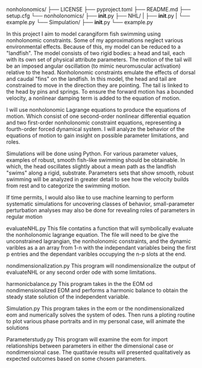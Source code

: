 nonholonomics/
├── LICENSE
├── pyproject.toml
├── README.md
├── setup.cfg
└── nonholonomics/
    ├── __init__.py
    ├── NHL/
    |   ├── __init__.py
    |   └── example.py
    └── Simpulation/
        ├── __init__.py
        └── example.py










In this project I aim to model carangiform fish swimming using nonholonomic constraints. Some of my approximations neglect various environmental effects. Because of this, my model can be reduced to a "landfish". The model consists of two rigid bodies: a head and tail, each with its own set of physical attribute parameters. The motion of the tail will be an imposed angular oscillation (to mimic neuromuscular activation) relative to the head. Nonholonomic constraints emulate the effects of dorsal and caudal "fins" on the landfish. In this model, the head and tail are constrained to move in the direction they are pointing. The tail is linked to the head by pins and springs. To ensure the forward motion has a bounded velocity, a nonlinear damping term is added to the equation of motion.

I will use nonholonomic Lagrange equations to produce the equations of motion. Which consist of one second-order nonlinear differential equation and two first-order nonholonomic constraint equations, representing a fourth-order forced dynamical system. I will analyze the behavior of the equations of motion to gain insight on possible parameter limitations, and roles.

Simulations will be done using Python. For various parameter values, examples of robust, smooth fish-like swimming should be obtainable. In which, the head oscillates slightly about a mean path as the landfish "swims" along a rigid, substrate. Parameters sets that show smooth, robust swimming will be analyzed in greater detail to see how the velocity builds from rest and to categorize the swimming motion.

If time permits, I would also like to use machine learning to perform systematic simulations for uncovering classes of behavior, small-parameter perturbation analyses may also be done for revealing roles of parameters in regular motion

evaluateNHL.py
    This file contatins a function that will symbolically evaluate the nonholonomic lagrange equation. The file will need to be give the unconstrained lagrangian, the nonholonomic constraints, and the dynamic varibles as a an array from 1-n with the independant variables being the first p entries and the dependant varibles occupying the n-p slots at the end.

nondimensionalization.py
    This program will nondimensionalize the output of evaluateNHL or any second order ode with some limitations.

harmonicbalance.py
    This program takes in the the EOM od nondimensionalized EOM and performs a harmonic balance to obtain the steady state solution of the independent variable. 

Simulation.py
    This program takes in the eom or the nondimensionalized eom and numerically solves the system of odes. Then runs a ploting routine to plot various phase portraits and in my personal case, will animate the solutions

Parameterstudy.py
    This program will examine the eom for import relationships between parameters in either the dimensional case or nondimensional case. The quatitavie results will presented qualitatively as expected outcomes based on some chosen parameters.